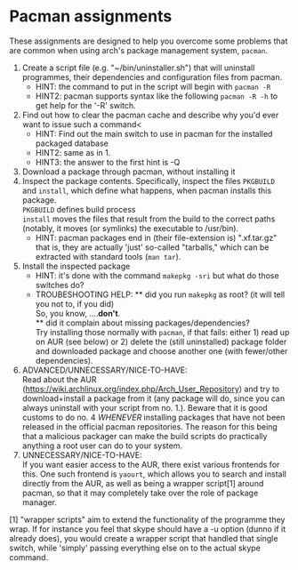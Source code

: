Pacman assignments
==================
These assignments are designed to help you overcome some problems that are
common when using arch's package management system, `pacman`.


1. Create a script file (e.g. "~/bin/uninstaller.sh") that will
   uninstall programmes, their dependencies and configuration files
   from pacman.
   * HINT:  the command to put in the script will begin with `pacman -R`
   * HINT2: pacman supports syntax like the following `pacman -R -h` to get
            help for the '-R' switch.
2. Find out how to clear the pacman cache and describe why you'd ever want to
   issue such a command<
   * HINT: Find out the main switch to use in pacman for the installed packaged database
   * HINT2: same as in 1.
   * HINT3: the answer to the first hint is -Q
3. Download a package through pacman, without installing it
4. Inspect the package contents. Specifically, inspect the files `PKGBUILD` and
   `install`, which define what happens, when pacman installs this package.<br/>
   `PKGBUILD` defines build process<br/>
   `install` moves the files that result from the build to the correct paths
   (notably, it moves (or symlinks) the executable to /usr/bin).
   * HINT: pacman packages end in (their file-extension is) ".xf.tar.gz" that is,
         they are actually 'just' so-called "tarballs," which can be extracted
         with standard tools (`man tar`).
5. Install the inspected package
   * HINT: it's done with the command `makepkg -sri` but what do those switches
     do?
   * TROUBESHOOTING HELP:
    ** did you run `makepkg` as root? (it will tell you not to, if you did)<br/>
        So, you know, ....__don't__.<br/>
    ** did it complain about missing packages/dependencies?<br/>
        Try installing those normally with `pacman`, if that fails: either 1)
        read up on AUR (see below) or 2) delete the (still uninstalled) package
        folder and downloaded package and choose another one (with fewer/other
        dependencies).
6. ADVANCED/UNNECESSARY/NICE-TO-HAVE:<br/>
   Read about the AUR (https://wiki.archlinux.org/index.php/Arch_User_Repository)
   and try to download+install a package from it (any package will do, since
   you can always uninstall with your script from no. 1.).
   Beware that it is good customs to do no. 4 _WHENEVER_ installing packages
   that have not been released in the official pacman repositories.
   The reason for this being that a malicious packager can make the
   build scripts do practically anything a root user can do to your system.
7. UNNECESSARY/NICE-TO-HAVE:<br/>
   If you want easier access to the AUR, there exist various frontends
   for this. One such frontend is `yaourt`, which allows you to search
   and install directly from the AUR, as well as being a wrapper script[1]
   around pacman, so that it may completely take over the role of package manager.

[1] "wrapper scripts" aim to extend the functionality of the programme
they wrap. If for instance you feel that skype should have a -u option
(dunno if it already does), you would create a wrapper script that handled
that single switch, while 'simply' passing everything else on to the actual skype command.

